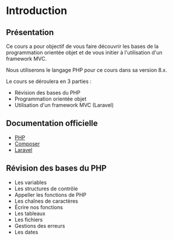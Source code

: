 # Introduction

## Présentation

Ce cours a pour objectif de vous faire découvrir les bases de la programmation orientée objet et de vous initier à l'utilisation d'un framework MVC.

Nous utiliserons le langage PHP pour ce cours dans sa version 8.x.

Le cours se déroulera en 3 parties :
- Révision des bases du PHP
- Programmation orientée objet
- Utilisation d'un framework MVC (Laravel)

## Documentation officielle

- [PHP](https://www.php.net/manual/fr/intro-whatis.php)
- [Composer](https://getcomposer.org/doc/)
- [Laravel](https://laravel.com/docs/)

## Révision des bases du PHP

- Les variables
- Les structures de contrôle
- Appeller les fonctions de PHP
- Les chaînes de caractères
- Écrire nos fonctions
- Les tableaux
- Les fichiers
- Gestions des erreurs
- Les dates
